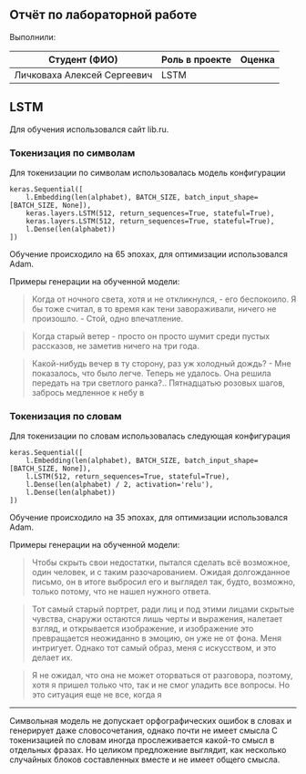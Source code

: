 ## Отчёт по лабораторной работе

Выполнили:


Студент (ФИО) | Роль в проекте   | Оценка
-------------|---------------------|------
Личковаха Алексей Сергеевич| LSTM | 


## LSTM

Для обучения использовался сайт lib.ru.

### Токенизация по символам

Для токенизации по символам использовалась модель конфигурации
```
keras.Sequential([
    l.Embedding(len(alphabet), BATCH_SIZE, batch_input_shape=[BATCH_SIZE, None]),
    keras.layers.LSTM(512, return_sequences=True, stateful=True),
    keras.layers.LSTM(512, return_sequences=True, stateful=True),
    l.Dense(len(alphabet))
])
```

Обучение происходило на 65 эпохах, для оптимизации использовался Adam.

Примеры генерации на обученной модели:

>Когда от ночного света, хотя и не откликнулся, - его беспокоило. Я бы тоже считал, в то время как тени завораживали, ничего не произошло. - Стой, одно впечатление.

>Когда старый ветер - просто он просто шумит среди пустых рассказов, не заметив ничего на три года.

>Какой-нибудь вечер в ту сторону, раз уж холодный дождь? - Мне показалось, что было легче. Теперь не удалось. Она решила передать на три светлого ранка?.. Пятнадцатью розовых шагов, забрось медленное к небу в

### Токенизация по словам

Для токенизации по словам использовалась следующая конфигурация
```
keras.Sequential([
    l.Embedding(len(alphabet), BATCH_SIZE, batch_input_shape=[BATCH_SIZE, None]),
    l.LSTM(512, return_sequences=True, stateful=True),
    l.Dense(len(alphabet) / 2, activation='relu'),
    l.Dense(len(alphabet))
])
```

Обучение происходило на 35 эпохах, для оптимизации использовался Adam.

Примеры генерации на обученной модели:

>Чтобы скрыть свои недостатки, пытался сделать всё возможное, один человек, и с таким разочарованием. Ожидая долгожданное письмо, он в итоге выбросил его и выглядел так, будто, возможно, только потому, что не нашел нужного ответа.

>Тот самый старый портрет, ради лиц и под этими лицами скрытые чувства, снаружи остаются лишь черты и выражения, налетает взгляд, и открывается изображение, и изображение это превращается неожиданно в эмоцию, он уже не от фона. Меня интригует. Однако тот самый образ, меня с искусством, и это делает их.

>Я не ожидал, что она не может оторваться от разговора, поэтому, хотя я пришел только что, так и не смог уладить все вопросы. Но это ситуация еще не все, когда я

---

Символьная модель не допускает орфографических ошибок в словах и генерирует даже словосочетания, однако почти не имеет смысла
С токенизацией по словам иногда прослеживается какой-то смысл в отдельных фразах. Но целиком предложение выглядит, как несколько случайных блоков составленных вместе и не имеет общего смысла.


